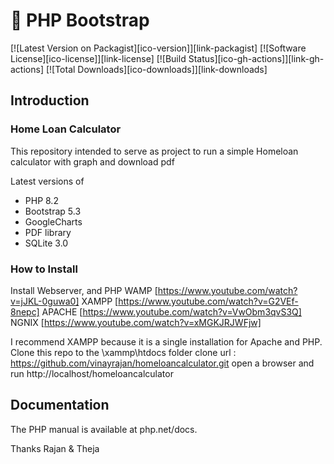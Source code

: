 # 🐘 PHP Bootstrap 

[![Latest Version on Packagist][ico-version]][link-packagist]
[![Software License][ico-license]][link-license]
[![Build Status][ico-gh-actions]][link-gh-actions]
[![Total Downloads][ico-downloads]][link-downloads]

## Introduction
### Home Loan Calculator
This repository intended to serve as project to run a simple Homeloan calculator with graph and download pdf

Latest versions of 
* PHP 8.2 
* Bootstrap 5.3 
* GoogleCharts
* PDF library
* SQLite 3.0


### How to Install
Install Webserver, and PHP
WAMP [https://www.youtube.com/watch?v=jJKL-0guwa0]
XAMPP [https://www.youtube.com/watch?v=G2VEf-8nepc]
APACHE [https://www.youtube.com/watch?v=VwObm3qvS3Q]
NGNIX [https://www.youtube.com/watch?v=xMGKJRJWFjw]


I recommend XAMPP because it is a single installation for Apache and PHP.
Clone this repo to the \xammp\htdocs folder
clone url : https://github.com/vinayrajan/homeloancalculator.git
open a browser and run http://localhost/homeloancalculator


## Documentation
The PHP manual is available at php.net/docs.

Thanks
Rajan & Theja